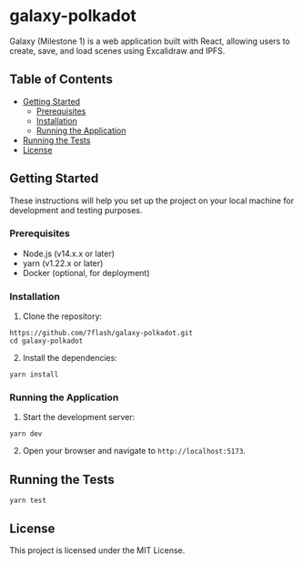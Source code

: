 # galaxy-polkadot

Galaxy (Milestone 1) is a web application built with React, allowing users to create, save, and load scenes using Excalidraw and IPFS.

## Table of Contents

- [Getting Started](#getting-started)
  - [Prerequisites](#prerequisites)
  - [Installation](#installation)
  - [Running the Application](#running-the-application)
- [Running the Tests](#running-the-tests)
- [License](#license)

## Getting Started

These instructions will help you set up the project on your local machine for development and testing purposes.

### Prerequisites

- Node.js (v14.x.x or later)
- yarn (v1.22.x or later)
- Docker (optional, for deployment)

### Installation

1. Clone the repository:

```
https://github.com/7flash/galaxy-polkadot.git
cd galaxy-polkadot
```

2. Install the dependencies:

```
yarn install
```

### Running the Application

1. Start the development server:

```
yarn dev
```

2. Open your browser and navigate to `http://localhost:5173`.

## Running the Tests

```
yarn test
```

## License

This project is licensed under the MIT License.
